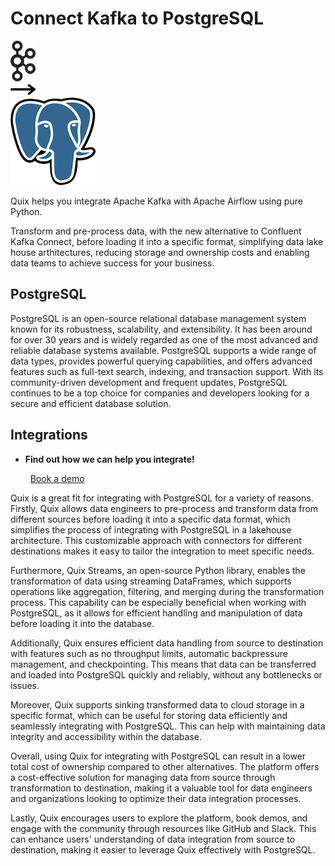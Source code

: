 # Connect Kafka to PostgreSQL

<div class="connect-images cards blog-grid-card" markdown>
<div>
<img src="../images/kafka_logo.png" width="40px" />
</div>
<div>
<img src="../images/arrow.svg" width="40px" />
</div>
<div>
<img src="./images/postgresql_1.jpg" />
</div>
</div>

Quix helps you integrate Apache Kafka with Apache Airflow using pure Python.

Transform and pre-process data, with the new alternative to Confluent Kafka Connect, before loading it into a specific format, simplifying data lake house arthitectures, reducing storage and ownership costs and enabling data teams to achieve success for your business.

## PostgreSQL

PostgreSQL is an open-source relational database management system known for its robustness, scalability, and extensibility. It has been around for over 30 years and is widely regarded as one of the most advanced and reliable database systems available. PostgreSQL supports a wide range of data types, provides powerful querying capabilities, and offers advanced features such as full-text search, indexing, and transaction support. With its community-driven development and frequent updates, PostgreSQL continues to be a top choice for companies and developers looking for a secure and efficient database solution.

## Integrations

<div class="grid cards" markdown>

- __Find out how we can help you integrate!__

    <a class="md-button md-button--primary" href="https://share.hsforms.com/1iW0TmZzKQMChk0lxd_tGiw4yjw2?__hstc=175542013.2303933fbd746c0ac86d9ccbe9bc9100.1728383268831.1729603416735.1729620918855.31&__hssc=175542013.1.1729620918855&__hsfp=2132701734" target="_blank" style="margin:.5rem;">Book a demo</a>

</div>


Quix is a great fit for integrating with PostgreSQL for a variety of reasons. Firstly, Quix allows data engineers to pre-process and transform data from different sources before loading it into a specific data format, which simplifies the process of integrating with PostgreSQL in a lakehouse architecture. This customizable approach with connectors for different destinations makes it easy to tailor the integration to meet specific needs.

Furthermore, Quix Streams, an open-source Python library, enables the transformation of data using streaming DataFrames, which supports operations like aggregation, filtering, and merging during the transformation process. This capability can be especially beneficial when working with PostgreSQL, as it allows for efficient handling and manipulation of data before loading it into the database.

Additionally, Quix ensures efficient data handling from source to destination with features such as no throughput limits, automatic backpressure management, and checkpointing. This means that data can be transferred and loaded into PostgreSQL quickly and reliably, without any bottlenecks or issues.

Moreover, Quix supports sinking transformed data to cloud storage in a specific format, which can be useful for storing data efficiently and seamlessly integrating with PostgreSQL. This can help with maintaining data integrity and accessibility within the database.

Overall, using Quix for integrating with PostgreSQL can result in a lower total cost of ownership compared to other alternatives. The platform offers a cost-effective solution for managing data from source through transformation to destination, making it a valuable tool for data engineers and organizations looking to optimize their data integration processes.

Lastly, Quix encourages users to explore the platform, book demos, and engage with the community through resources like GitHub and Slack. This can enhance users' understanding of data integration from source to destination, making it easier to leverage Quix effectively with PostgreSQL.

